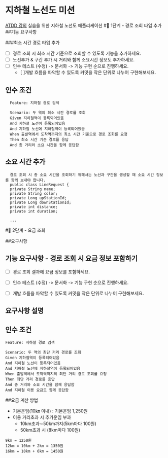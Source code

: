 # 지하철 노선도 미션
[ATDD 강의](https://edu.nextstep.camp/c/R89PYi5H) 실습을 위한 지하철 노선도 애플리케이션
#🚀 1단계 - 경로 조회 타입 추가
##기능 요구사항

###최소 시간 경로 타입 추가
- [ ] 경로 조회 시 최소 시간 기준으로 조회할 수 있도록 기능을 추가하세요.
- [ ] 노선추가 & 구간 추가 시 거리와 함께 소요시간 정보도 추가하세요.
- [ ] 인수 테스트 (수정) -> 문서화 -> 기능 구현 순으로 진행하세요.
  - [ ]개발 흐름을 파악할 수 있도록 커밋을 작은 단위로 나누어 구현해보세요.
##  인수 조건
```
  Feature: 지하철 경로 검색

  Scenario: 두 역의 최소 시간 경로를 조회
  Given 지하철역이 등록되어있음
  And 지하철 노선이 등록되어있음
  And 지하철 노선에 지하철역이 등록되어있음
  When 출발역에서 도착역까지의 최소 시간 기준으로 경로 조회를 요청
  Then 최소 시간 기준 경로를 응답
  And 총 거리와 소요 시간을 함께 응답함
```  
## 소요 시간 추가
```
  경로 조회 시 총 소요 시간을 조회하기 위해서는 노선과 구간을 생성할 때 소요 시간 정보를 함께 보내야 합니다.
  public class LineRequest {
  private String name;
  private String color;
  private Long upStationId;
  private Long downStationId;
  private int distance;
  private int duration;

  ...
```

#🚀 2단계 - 요금 조회

##요구사항
## 기능 요구사항 - 경로 조회 시 요금 정보 포함하기
- [ ] 경로 조회 결과에 요금 정보를 포함하세요.
- [ ] 인수 테스트 (수정) -> 문서화 -> 기능 구현 순으로 진행하세요.
- [ ] 개발 흐름을 파악할 수 있도록 커밋을 작은 단위로 나누어 구현해보세요.


## 요구사항 설명
## 인수 조건
```
Feature: 지하철 경로 검색

Scenario: 두 역의 최단 거리 경로를 조회
Given 지하철역이 등록되어있음
And 지하철 노선이 등록되어있음
And 지하철 노선에 지하철역이 등록되어있음
When 출발역에서 도착역까지의 최단 거리 경로 조회를 요청
Then 최단 거리 경로를 응답
And 총 거리와 소요 시간을 함께 응답함
And 지하철 이용 요금도 함께 응답함
```
##요금 계산 방법

- 기본운임(10㎞ 이내) : 기본운임 1,250원
- 이용 거리초과 시 추가운임 부과
    - 10km초과∼50km까지(5km마다 100원)
    - 50km초과 시 (8km마다 100원)
```
9km = 1250원
12km = 10km + 2km = 1350원
16km = 10km + 6km = 1450원
```
